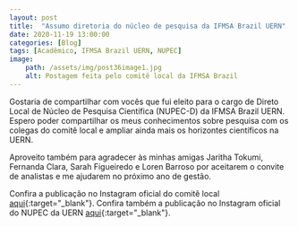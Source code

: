 ```yaml
---
layout: post
title:  "Assumo diretoria do núcleo de pesquisa da IFMSA Brazil UERN"
date: 2020-11-19 13:00:00
categories: [Blog]
tags: [Acadêmico, IFMSA Brazil UERN, NUPEC]
image: 
    path: /assets/img/post36image1.jpg
    alt: Postagem feita pelo comitê local da IFMSA Brazil
---
```


Gostaria de compartilhar com vocês que fui eleito para o cargo de Direto Local de Núcleo de Pesquisa Científica (NUPEC-D) da IFMSA Brazil UERN. Espero poder compartilhar os meus conhecimentos sobre pesquisa com os colegas do comitê local e ampliar ainda mais os horizontes científicos na UERN.

Aproveito também para agradecer às minhas amigas Jaritha Tokumi, Fernanda Clara, Sarah Figueiredo e Loren Barroso por aceitarem o convite de analistas e me ajudarem no próximo ano de gestão.

Confira a publicação no Instagram oficial do comitê local [aqui](https://www.instagram.com/p/CHx-DT1JUoH/){:target="_blank"}. Confira também a publicação no Instagram oficial do NUPEC da UERN [aqui](https://www.instagram.com/p/CK7S10hMy6G/){:target="_blank"}.